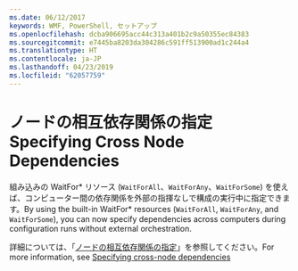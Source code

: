 ```yaml
---
ms.date: 06/12/2017
keywords: WMF, PowerShell, セットアップ
ms.openlocfilehash: dcba906695acc44c313a401b2c9a50355ec84383
ms.sourcegitcommit: e7445ba8203da304286c591ff513900ad1c244a4
ms.translationtype: HT
ms.contentlocale: ja-JP
ms.lasthandoff: 04/23/2019
ms.locfileid: "62057759"
---
```

# <a name="specifying-cross-node-dependencies"></a><span data-ttu-id="7b3fd-102">ノードの相互依存関係の指定</span><span class="sxs-lookup"><span data-stu-id="7b3fd-102">Specifying Cross Node Dependencies</span></span>

<span data-ttu-id="7b3fd-103">組み込みの WaitFor\* リソース (`WaitForAll`、`WaitForAny`、`WaitForSome`) を使えば、コンピューター間の依存関係を外部の指揮なしで構成の実行中に指定できます。</span><span class="sxs-lookup"><span data-stu-id="7b3fd-103">By using the built-in WaitFor\* resources (`WaitForAll`, `WaitForAny`, and `WaitForSome`), you can now specify dependencies across computers during configuration runs without external orchestration.</span></span>

<span data-ttu-id="7b3fd-104">詳細については、「[ノードの相互依存関係の指定](https://msdn.microsoft.com/powershell/dsc/crossnodedependencies)」を参照してください。</span><span class="sxs-lookup"><span data-stu-id="7b3fd-104">For more information, see [Specifying cross-node dependencies](https://msdn.microsoft.com/powershell/dsc/crossnodedependencies)</span></span>
